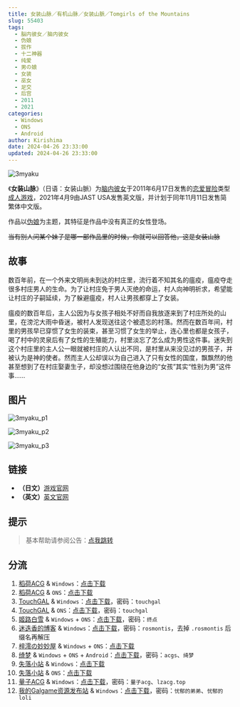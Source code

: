 ```yaml
---
title: 女装山脉／有机山脉／女装山脈／Tomgirls of the Mountains
slug: 55403
tags:
  - 脳内彼女／脑内彼女
  - 伪娘
  - 拔作
  - 十二神器
  - 纯爱
  - 男の娘
  - 女装
  - 巫女
  - 足交
  - 后宫
  - 2011
  - 2021
categories:
  - Windows
  - ONS
  - Android
author: Kirishima
date: 2024-04-26 23:33:00
updated: 2024-04-26 23:33:00
---
```


![3myaku](https://static.saop.cc/vns/img/3myaku.webp)

《**女装山脉**》（日语：女装山脈）为[脑内彼女](https://zh.wikipedia.org/w/index.php?title=腦内彼女&action=edit&redlink=1)于2011年6月17日发售的[恋爱冒险](https://zh.wikipedia.org/wiki/戀愛冒險)类型[成人游戏](https://zh.wikipedia.org/wiki/日本成人遊戲)，2021年4月9由JAST USA发售英文版，并计划于同年11月11日发售简繁体中文版。

<!-- more -->

作品以[伪娘](https://zh.wikipedia.org/wiki/伪娘)为主题，其特征是作品中没有真正的女性登场。

~~当有别人问某个妹子是哪一部作品里的时候，你就可以回答他，这是女装山脉~~

## 故事

数百年前，在一个外来文明尚未到达的村庄里，流行着不知其名的瘟疫，瘟疫夺走很多村庄男人的生命。为了让村庄免于男人灭绝的命运，村人向神明祈求，希望能让村庄的子嗣延续，为了躲避瘟疫，村人让男孩都穿上了女装。

瘟疫的数百年后，主人公因为与女孩子相处不好而自我放逐来到了村庄所处的山里，在滂沱大雨中昏迷，被村人发现送往这个被遗忘的村落。然而在数百年间，村里的男孩早已穿惯了女生的装束，甚至习惯了女生的举止，连心里也都是女孩子，喝了村中的灵泉后有了女性的生殖能力，村里淡忘了怎么成为男性这件事。迷失到这个村庄里的主人公一眼就被村庄的人认出不同，是村里从来没见过的男孩子，并被认为是神的使者。然而主人公却误以为自己进入了只有女性的国度，飘飘然的他甚至想到了在村庄娶妻生子，却没想过围绕在他身边的“女孩”其实“性别为男”这件事……

## 图片

![3myaku_p1](https://static.saop.cc/vns/img/3myaku_p1.webp)

![3myaku_p2](https://static.saop.cc/vns/img/3myaku_p2.webp)

![3myaku_p3](https://static.saop.cc/vns/img/3myaku_p3.webp)

## 链接

- **（日文）**[游戏官网](http://www.noukano.com/3myaku/index.htm)
- **（英文）**[英文官网](https://jastusa.com/games/jast030/tomgirls-of-the-mountains-josou-sanmyaku)

## 提示

> 基本帮助请参阅公告：[点我跳转](/)

## 分流

1. [稻荷ACG](https://amoebi.com/) & `Windows`：[点击下载](https://sakustar.top/art/2584)
2. [稻荷ACG](https://amoebi.com/) & `ONS`：[点击下载](https://sakustar.top/art/2806)
3. [TouchGAL](https://www.touchgal.io/) & `Windows`：[点击下载](https://pan.touchgal.net/s/5v6cE)，密码：`touchgal`
4. [TouchGAL](https://www.touchgal.io/) & `ONS`：[点击下载](https://pan.touchgal.net/s/xnOHO)，密码：`touchgal`
5. [姬路白雪](https://pan.jlbx.xyz/) & `Windows` + `ONS`：[点击下载](https://pan.jlbx.xyz/?s=%E5%A5%B3%E8%A3%85%E5%B1%B1%E8%84%89)，密码：`终点`
6. [迷迭香的博客](https://rosmontis.com/) & `Windows`：[点击下载](https://drivez.rosmontis.com/s/EzRFn)，密码：`rosmontis`，去掉 `.rosmontis` 后缀名再解压
7. [梓澪の妙妙屋](https://zi0.cc/) & `Windows` + `ONS`：[点击下载](https://zi0.cc/,%E3%80%90ADV-%E5%86%92%E9%99%A9%E6%B8%B8%E6%88%8F%E3%80%91/%E3%80%90PC+%E5%AE%89%E5%8D%93%E3%80%91%E5%A5%B3%E8%A3%85%E5%B1%B1%E8%84%89?from=search)
8. [绮梦](https://acgs.one/) & `Windows` + `ONS` + `Android`：[点击下载](https://acgs.one/down_html/?url=game/%E5%A5%B3%E8%A3%85%E5%B1%B1%E8%84%89&name=%E5%A5%B3%E8%A3%85%E5%B1%B1%E8%84%89)，密码：`acgs`、`绮梦`
9. [失落小站](https://www.shinnku.com/) & `Windows`：[点击下载](https://www.shinnku.com/api/download/0/win/%E5%A5%B3%E8%A3%85%E5%B1%B1%E8%84%89.7z)
10. [失落小站](https://www.shinnku.com/) & `ONS`：[点击下载](https://www.shinnku.com/api/download/0/ons/%E5%A5%B3%E8%A3%85%E5%B1%B1%E8%84%89.zip)
11. [量子ACG](https://lzacg.org/) & `Windows`：[点击下载](https://lzacg.org/3522)，密码：`量子acg`、`lzacg.top`
12. [我的Galgame资源发布站](https://www.ttloli.com/) & `Windows`：[点击下载](https://www.ttloli.com/nvzhuangshanmai.html)，密码：`忧郁的弟弟`、`忧郁的loli`
